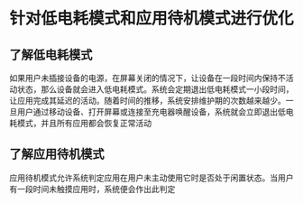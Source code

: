 # 针对低电耗模式和应用待机模式进行优化

## 了解低电耗模式

如果用户未插接设备的电源，在屏幕关闭的情况下，让设备在一段时间内保持不活动状态，那么设备就会进入低电耗模式。系统会定期退出低电耗模式一小段时间，让应用完成其延迟的活动。随着时间的推移，系统安排维护期的次数越来越少。一旦用户通过移动设备、打开屏幕或连接至充电器唤醒设备，系统就会立即退出低电耗模式，并且所有应用都会恢复正常活动

## 了解应用待机模式

应用待机模式允许系统判定应用在用户未主动使用它时是否处于闲置状态。当用户有一段时间未触摸应用时，系统便会作出此判定